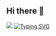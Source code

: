 ## Hi there 👋
<img src="https://img.shields.io/badge/Python-3DDC84?style=flat-square&logo=Python&logoColor=white"/>
<a href="https://git.io/typing-svg"><img src="https://readme-typing-svg.demolab.com?font=Fira+Code&pause=1000&color=D260F7&width=435&lines=Python+Backend+Developer" alt="Typing SVG" /></a>
